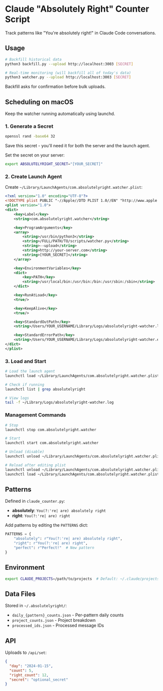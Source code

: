 # Claude "Absolutely Right" Counter Script

Track patterns like "You're absolutely right!" in Claude Code conversations. 

## Usage

```bash
# Backfill historical data
python3 backfill.py --upload http://localhost:3003 [SECRET]

# Real-time monitoring (will backfill all of today's data)
python3 watcher.py --upload http://localhost:3003 [SECRET]
```

Backfill asks for confirmation before bulk uploads.

## Scheduling on macOS

Keep the watcher running automatically using launchd.

### 1. Generate a Secret

```bash
openssl rand -base64 32
```

Save this secret - you'll need it for both the server and the launch agent.

Set the secret on your server:
```bash
export ABSOLUTELYRIGHT_SECRET="[YOUR_SECRET]"
```

### 2. Create Launch Agent

Create `~/Library/LaunchAgents/com.absolutelyright.watcher.plist`:

```xml
<?xml version="1.0" encoding="UTF-8"?>
<!DOCTYPE plist PUBLIC "-//Apple//DTD PLIST 1.0//EN" "http://www.apple.com/DTDs/PropertyList-1.0.dtd">
<plist version="1.0">
<dict>
    <key>Label</key>
    <string>com.absolutelyright.watcher</string>

    <key>ProgramArguments</key>
    <array>
        <string>/usr/bin/python3</string>
        <string>/FULL/PATH/TO/scripts/watcher.py</string>
        <string>--upload</string>
        <string>http://your-server.com</string>
        <string>[YOUR_SECRET]</string>
    </array>

    <key>EnvironmentVariables</key>
    <dict>
        <key>PATH</key>
        <string>/usr/local/bin:/usr/bin:/bin:/usr/sbin:/sbin</string>
    </dict>

    <key>RunAtLoad</key>
    <true/>

    <key>KeepAlive</key>
    <true/>

    <key>StandardOutPath</key>
    <string>/Users/YOUR_USERNAME/Library/Logs/absolutelyright-watcher.log</string>

    <key>StandardErrorPath</key>
    <string>/Users/YOUR_USERNAME/Library/Logs/absolutelyright-watcher.error.log</string>
</dict>
</plist>
```

### 3. Load and Start

```bash
# Load the launch agent
launchctl load ~/Library/LaunchAgents/com.absolutelyright.watcher.plist

# Check if running
launchctl list | grep absolutelyright

# View logs
tail -f ~/Library/Logs/absolutelyright-watcher.log
```

### Management Commands

```bash
# Stop
launchctl stop com.absolutelyright.watcher

# Start
launchctl start com.absolutelyright.watcher

# Unload (disable)
launchctl unload ~/Library/LaunchAgents/com.absolutelyright.watcher.plist

# Reload after editing plist
launchctl unload ~/Library/LaunchAgents/com.absolutelyright.watcher.plist
launchctl load ~/Library/LaunchAgents/com.absolutelyright.watcher.plist
```

## Patterns

Defined in `claude_counter.py`:
- **absolutely**: `You(?:'re| are) absolutely right`
- **right**: `You(?:'re| are) right`

Add patterns by editing the `PATTERNS` dict:
```python
PATTERNS = {
    "absolutely": r"You(?:'re| are) absolutely right",
    "right": r"You(?:'re| are) right",
    "perfect": r"Perfect!"  # New pattern
}
```

## Environment

```bash
export CLAUDE_PROJECTS=/path/to/projects  # Default: ~/.claude/projects
```

## Data Files

Stored in `~/.absolutelyright/`:
- `daily_{pattern}_counts.json` - Per-pattern daily counts
- `project_counts.json` - Project breakdown
- `processed_ids.json` - Processed message IDs

## API

Uploads to `/api/set`:
```json
{
  "day": "2024-01-15",
  "count": 5,
  "right_count": 12,
  "secret": "optional_secret"
}
```
